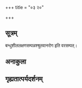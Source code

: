 +++
title = "०३ २०"

+++
## सूत्रम्
बन्धुशीललक्षणसम्पन्नश्श्रुतवानरोग इति वरसम्पत्।
## अनाकुला

## गृह्यतात्पर्यदर्शनम्

